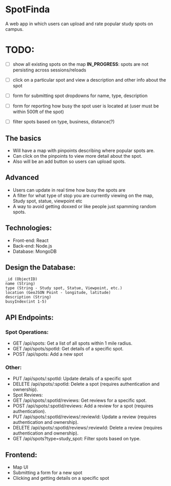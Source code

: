 # SpotFinda
A web app in which users can upload and rate popular study spots on campus.

# TODO:
- [ ] show all existing spots on the map
    **IN_PROGRESS**: spots are not persisting across sessions/reloads
- [ ] click on a particular spot and view a description and other info about the spot
- [ ] form for submitting spot
    dropdowns for name, type, description
- [ ] form for reporting how busy the spot user is located at (user must be within 500ft of the spot)
- [ ] filter spots based on type, business, distance(?)


## The basics
- Will have a map with pinpoints describing where popular spots are. 
- Can click on the pinpoints to view more detail about the spot. 
- Also will be an add button so users can upload spots. 

## Advanced
- Users can update in real time how busy the spots are
- A filter for what type of stop you are currently viewing on the map, Study spot, statue, viewpoint etc
- A way to avoid getting doxxed or like people just spamming random spots. 


## Technologies:
- Front-end: React
- Back-end: Node.js
- Database: MongoDB

## Design the Database:
```
_id (ObjectID)
name (String)
type (String - Study spot, Statue, Viewpoint, etc.)
location (GeoJSON Point - longitude, latitude)
description (String)
busyIndex(int 1-5)
```

## API Endpoints:

### Spot Operations:

- GET /api/spots: Get a list of all spots within 1 mile radius.
- GET /api/spots/spotId: Get details of a specific spot.
- POST /api/spots: Add a new spot 

### Other:

- PUT /api/spots/:spotId: Update details of a specific spot 
- DELETE /api/spots/:spotId: Delete a spot (requires authentication and ownership).
- Spot Reviews:
- GET /api/spots/:spotId/reviews: Get reviews for a specific spot.
- POST /api/spots/:spotId/reviews: Add a review for a spot (requires authentication).
- PUT /api/spots/:spotId/reviews/:reviewId: Update a review (requires authentication and ownership).
- DELETE /api/spots/:spotId/reviews/:reviewId: Delete a review (requires authentication and ownership).
- GET /api/spots?type=study_spot: Filter spots based on type.


## Frontend:
- Map UI
- Submitting a form for a new spot
- Clicking and getting details on a specific spot
